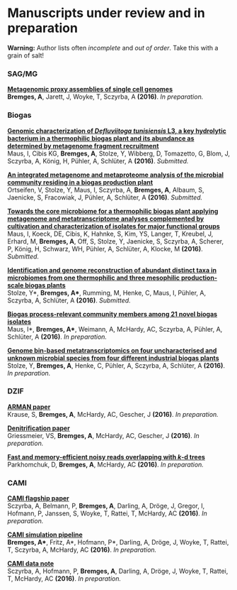 # Manuscripts under review and in preparation

**Warning:** Author lists often *incomplete* and *out of order*. Take this with a grain of salt!

### SAG/MG

**<a href="https://www.youtube.com/watch?v=DLzxrzFCyOs" target="_blank">Metagenomic proxy assemblies of single cell genomes</a>**  
__Bremges, A__, Jarett, J, Woyke, T, Sczyrba, A **(2016)**. *In preparation.*

### Biogas

**<a href="https://www.youtube.com/watch?v=DLzxrzFCyOs" target="_blank">Genomic characterization of *Defluviitoga tunisiensis* L3, a key hydrolytic bacterium in a thermophilic biogas plant and its abundance as determined by metagenome fragment recruitment</a>**  
Maus, I, Cibis KG, __Bremges, A__, Stolze, Y, Wibberg, D, Tomazetto, G, Blom, J, Sczyrba, A, König, H, Pühler, A, Schlüter, A **(2016)**. *Submitted.*

**<a href="https://www.youtube.com/watch?v=DLzxrzFCyOs" target="_blank">An integrated metagenome and metaproteome analysis of the microbial community residing in a biogas production plant</a>**  
Ortseifen, V, Stolze, Y, Maus, I, Sczyrba, A, __Bremges, A__, Albaum, S, Jaenicke, S, Fracowiak, J, Pühler, A, Schlüter, A **(2016)**. *Submitted.*

**<a href="https://www.youtube.com/watch?v=DLzxrzFCyOs" target="_blank">Towards the core microbiome for a thermophilic biogas plant applying metagenome and metatranscriptome analyses complemented by cultivation and characterization of isolates for major functional groups</a>**  
Maus, I, Koeck, DE, Cibis, K, Hahnke, S, Kim, YS, Langer, T, Kreubel, J, Erhard, M, __Bremges, A__, Off, S, Stolze, Y, Jaenicke, S, Sczyrba, A, Scherer, P, König, H, Schwarz, WH, Pühler, A, Schlüter, A, Klocke, M **(2016)**. *Submitted.*

**<a href="https://www.youtube.com/watch?v=DLzxrzFCyOs" target="_blank">Identification and genome reconstruction of abundant distinct taxa in microbiomes from one thermophilic and three mesophilic production-scale biogas plants</a>**  
Stolze, Y\*, __Bremges, A\*__, Rumming, M, Henke, C, Maus, I, Pühler, A, Sczyrba, A, Schlüter, A **(2016)**. *Submitted.*

**<a href="https://www.youtube.com/watch?v=DLzxrzFCyOs" target="_blank">Biogas process-relevant community members among 21 novel biogas isolates</a>**  
Maus, I\*, __Bremges, A\*__, Weimann, A, McHardy, AC, Sczyrba, A, Pühler, A, Schlüter, A **(2016)**. *In preparation.*

**<a href="https://www.youtube.com/watch?v=DLzxrzFCyOs" target="_blank">Genome bin-based metatranscriptomics on four uncharacterised and unknown microbial species from four different industrial biogas plants</a>**  
Stolze, Y, __Bremges, A__, Henke, C, Pühler, A, Sczyrba, A, Schlüter, A **(2016)**. *In preparation.*

### DZIF

**<a href="https://www.youtube.com/watch?v=DLzxrzFCyOs" target="_blank">ARMAN paper</a>**  
Krause, S, __Bremges, A__, McHardy, AC, Gescher, J **(2016)**. *In preparation.*

**<a href="https://www.youtube.com/watch?v=DLzxrzFCyOs" target="_blank">Denitrification paper</a>**  
Griessmeier, VS, __Bremges, A__, McHardy, AC, Gescher, J **(2016)**. *In preparation.*

**<a href="https://www.youtube.com/watch?v=DLzxrzFCyOs" target="_blank">Fast and memory-efficient noisy reads overlapping with *k*-d trees</a>**  
Parkhomchuk, D, __Bremges, A__, McHardy, AC **(2016)**. *In preparation.*

### CAMI

**<a href="https://www.youtube.com/watch?v=DLzxrzFCyOs" target="_blank">CAMI flagship paper</a>**  
Sczyrba, A, Belmann, P, __Bremges, A__, Darling, A, Dröge, J, Gregor, I, Hofmann, P, Janssen, S, Woyke, T, Rattei, T, McHardy, AC **(2016)**. *In preparation.*

**<a href="https://www.youtube.com/watch?v=DLzxrzFCyOs" target="_blank">CAMI simulation pipeline</a>**  
__Bremges, A\*__, Fritz, A\*, Hofmann, P\*, Darling, A, Dröge, J, Woyke, T, Rattei, T, Sczyrba, A, McHardy, AC **(2016)**. *In preparation.*

**<a href="https://www.youtube.com/watch?v=DLzxrzFCyOs" target="_blank">CAMI data note</a>**  
Sczyrba, A, Hofmann, P, __Bremges, A__, Darling, A, Dröge, J, Woyke, T, Rattei, T, McHardy, AC **(2016)**. *In preparation.*
